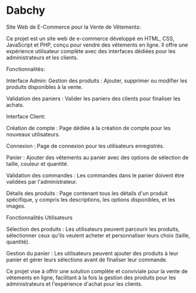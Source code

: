 # Dabchy
Site Web de E-Commerce pour la Vente de Vêtements:

Ce projet est un site web de e-commerce développé en HTML, CSS, JavaScript et PHP, conçu pour vendre des vêtements en ligne. Il offre une expérience utilisateur complète avec des interfaces dédiées pour les administrateurs et les clients.

Fonctionnalités:

Interface Admin:
Gestion des produits : Ajouter, supprimer ou modifier les produits disponibles à la vente.

Validation des paniers : Valider les paniers des clients pour finaliser les achats.

Interface Client:

Création de compte : Page dédiée à la création de compte pour les nouveaux utilisateurs.

Connexion : Page de connexion pour les utilisateurs enregistrés.

Panier : Ajouter des vêtements au panier avec des options de sélection de taille, couleur et quantité.

Validation des commandes : Les commandes dans le panier doivent être validées par l'administrateur.

Détails des produits : Page contenant tous les détails d'un produit spécifique, y compris les descriptions, les options disponibles, et les images.

Fonctionnalités Utilisateurs

Sélection des produits : Les utilisateurs peuvent parcourir les produits, sélectionner ceux qu'ils veulent acheter et personnaliser leurs choix (taille, quantité).

Gestion du panier : Les utilisateurs peuvent ajouter des produits à leur panier et gérer leurs sélections avant de finaliser leur commande.

Ce projet vise à offrir une solution complète et conviviale pour la vente de vêtements en ligne, facilitant à la fois la gestion des produits pour les administrateurs et l'expérience d'achat pour les clients.

